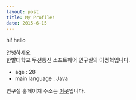 ```yaml
---
layout: post
title: My Profile!
date: 2015-6-15
---
```


  hi! hello
  
  안녕하세요  
  한밭대학교 무선통신 소프트웨어 연구실의 이정혁입니다.  

  - age : 28
  - main language : Java

 연구실 홈페이지 주소는 [이곳]입니다.  

[이곳]:http://wisoft.hanbat.ac.kr
